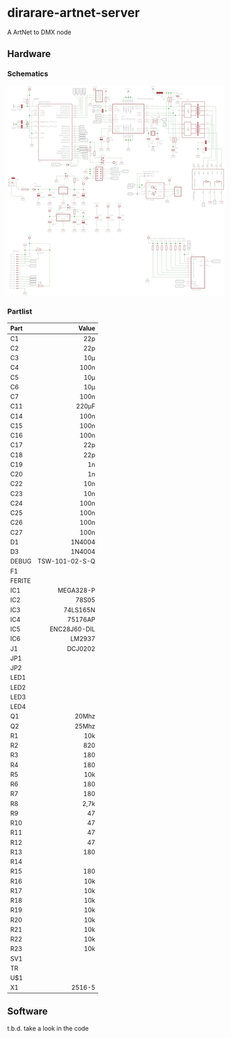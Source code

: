 dirarare-artnet-server
======================

A ArtNet to DMX node

## Hardware ##
### Schematics ###

![Schematics](hardware/schematics_small.png)

### Partlist ###

| Part             |          Value |
|:-----------------|---------------:|
| C1               | 22p            |  
| C2               | 22p            |
| C3               | 10µ            |
| C4               | 100n           |
| C5               | 10µ            |
| C6               | 10µ            |
| C7               | 100n           |
| C11              | 220µF          |
| C14              | 100n           |
| C15              | 100n           |
| C16              | 100n           |
| C17              | 22p            |
| C18              | 22p            |
| C19              | 1n             |
| C20              | 1n             |     
| C22              | 10n            |     
| C23              | 10n            |      
| C24              | 100n           |       
| C25              | 100n           |       
| C26              | 100n           |       
| C27              | 100n           |       
| D1               | 1N4004         |         
| D3               | 1N4004         |       
| DEBUG            | TSW-101-02-S-Q |
| F1               |                |    
| FERITE           |                |           
| IC1              | MEGA328-P      |
| IC2              | 78S05          |
| IC3              | 74LS165N       |  
| IC4              | 75176AP        |
| IC5              | ENC28J60-DIL   |   
| IC6              | LM2937         |
| J1               | DCJ0202        |
| JP1              |                |
| JP2              |                |
| LED1             |                |
| LED2             |                |
| LED3             |                |
| LED4             |                | 
| Q1               | 20Mhz          |   
| Q2               | 25Mhz          | 
| R1               | 10k            |
| R2               | 820            |
| R3               | 180            |
| R4               | 180            |
| R5               | 10k            |
| R6               | 180            |
| R7               | 180            |
| R8               | 2,7k           |
| R9               | 47             |
| R10              | 47             |
| R11              | 47             |
| R12              | 47             |
| R13              | 180            |
| R14              |                |
| R15              | 180            | 
| R16              | 10k            |
| R17              | 10k            |
| R18              | 10k            |
| R19              | 10k            |
| R20              | 10k            |
| R21              | 10k            |
| R22              | 10k            |
| R23              | 10k            |
| SV1              |                |
| TR               |                |
| U$1              |                |
| X1               | 2516-5         | 


## Software ##

t.b.d. take a look in the code
